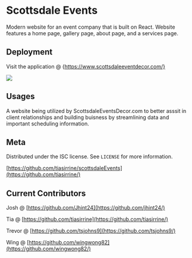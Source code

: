 # Scottsdale Events
Modern website for an event company that is built on React. Website features a home page, gallery page, about page, and a services page. 

## Deployment
Visit the application @ {https://www.scottsdaleeventdecor.com/}


![](https://s3-us-west-2.amazonaws.com/scottsdaleevents/carousel/Bistro1.jpg)

## Usages

A website being utilized by ScottsdaleEventsDecor.com to better asssit in client relationships and building buisness by streamlining data and important scheduling information. 


## Meta

Distributed under the ISC license. See ``LICENSE`` for more information.

[https://github.com/tiasirrine/scottsdaleEvents](https://github.com/tiasirrine/)



## Current Contributors

Josh @ [https://github.com/Jhint24](https://github.com/jhint24/)

Tia @ [https://github.com/tiasirrine](https://github.com/tiasirrine/)

Trevor @ [https://github.com/tsjohns9](https://github.com/tsjohns9/)

Wing @ [https://github.com/wingwong82](https://github.com/wingwong82/)

